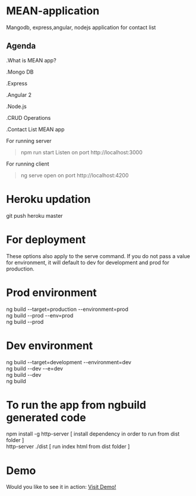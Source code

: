 # MEAN-application
Mangodb, express,angular, nodejs application for contact list


Agenda
------
.What is MEAN app?

.Mongo DB

.Express

.Angular 2

.Node.js

.CRUD Operations

.Contact List MEAN app

For running server
> npm run start 
Listen on port http://localhost:3000

For running client
> ng serve
open on port http://localhost:4200

# Heroku updation
git push heroku master


# For deployment
These options also apply to the serve command. If you do not pass a value for environment, it will default to dev for development and prod for production.

# Prod environment
ng build --target=production --environment=prod<br/>
ng build --prod --env=prod<br/>
ng build --prod<br/>
# Dev environment
ng build --target=development --environment=dev<br/>
ng build --dev --e=dev<br/>
ng build --dev<br/>
ng build<br/>
# To run the app from ngbuild generated code
npm install -g http-server [ install dependency in order to run from dist folder ]<br/>
http-server ./dist [ run index html from dist folder ]<br/>
# Demo
<p>Would you like to see it in action: <a href="https://damp-bastion-45968.herokuapp.com/" target="_blank">Visit Demo!</a></p>
